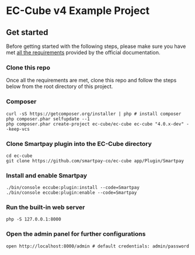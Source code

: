# EC-Cube v4 Example Project

## Get started

Before getting started with the following steps, please make sure you have met [all the requirements](https://doc4.ec-cube.net/quickstart/requirement) provided by the official documentation.

### Clone this repo

Once all the requirements are met, clone this repo and follow the steps below from the root directory of this project.

### Composer

```shell
curl -sS https://getcomposer.org/installer | php # install composer
php composer.phar selfupdate --1
php composer.phar create-project ec-cube/ec-cube ec-cube "4.0.x-dev" --keep-vcs
```

### Clone Smartpay plugin into the EC-Cube directory

```shell
cd ec-cube
git clone https://github.com/smartpay-co/ec-cube app/Plugin/Smartpay
```

### Install and enable Smartpay

```shell
./bin/console eccube:plugin:install --code=Smartpay
./bin/console eccube:plugin:enable --code=Smartpay
```

### Run the built-in web server

```shell
php -S 127.0.0.1:8000
```

### Open the admin panel for further configurations

```shell
open http://localhost:8000/admin # default credentials: admin/password
```
